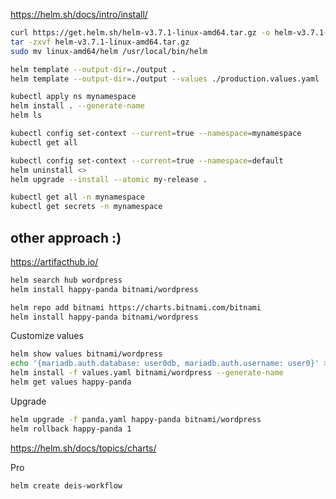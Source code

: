 https://helm.sh/docs/intro/install/

```sh
curl https://get.helm.sh/helm-v3.7.1-linux-amd64.tar.gz -o helm-v3.7.1-linux-amd64.tar.gz
tar -zxvf helm-v3.7.1-linux-amd64.tar.gz
sudo mv linux-amd64/helm /usr/local/bin/helm
```

```sh
helm template --output-dir=./output .
helm template --output-dir=./output --values ./production.values.yaml .

```

```sh
kubectl apply ns mynamespace
helm install . --generate-name
helm ls

kubectl config set-context --current=true --namespace=mynamespace
kubectl get all

kubectl config set-context --current=true --namespace=default
helm uninstall <>
helm upgrade --install --atomic my-release .

kubectl get all -n mynamespace
kubectl get secrets -n mynamespace

```

## other approach :)

https://artifacthub.io/

```sh
helm search hub wordpress
helm install happy-panda bitnami/wordpress

helm repo add bitnami https://charts.bitnami.com/bitnami
helm install happy-panda bitnami/wordpress
```

Customize values
```sh
helm show values bitnami/wordpress
echo '{mariadb.auth.database: user0db, mariadb.auth.username: user0}' > values.yaml
helm install -f values.yaml bitnami/wordpress --generate-name
helm get values happy-panda
```

Upgrade
```sh
helm upgrade -f panda.yaml happy-panda bitnami/wordpress
helm rollback happy-panda 1
```

https://helm.sh/docs/topics/charts/

Pro
```sh
helm create deis-workflow
```